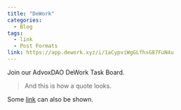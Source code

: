 ```yaml
---
title: "DeWork"
categories:
  - Blog
tags:
  - link
  - Post Formats
link: https://app.dework.xyz/i/1aCypviWgGLfhsG87FuN4u
---
```


Join our AdvoxDAO DeWork Task Board.

> And this is how a quote looks.

Some [link](#) can also be shown.
